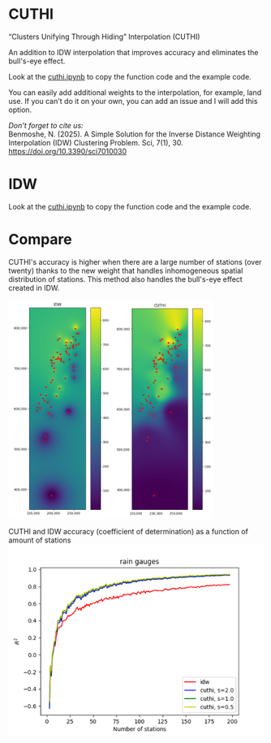 # CUTHI
“Clusters Unifying Through Hiding” Interpolation  (CUTHI)

An addition to IDW interpolation that improves accuracy and eliminates the bull's-eye effect.

Look at the [cuthi.ipynb](cuthi.ipynb) to copy the function code and the example code.

You can easily add additional weights to the interpolation, for example, land use. If you can't do it on your own, you can add an issue and I will add this option.

*Don't forget to cite us:*\
Benmoshe, N. (2025). A Simple Solution for the Inverse Distance Weighting Interpolation (IDW) Clustering Problem. Sci, 7(1), 30. https://doi.org/10.3390/sci7010030

# IDW
Look at the [cuthi.ipynb](cuthi.ipynb) to copy the function code and the example code.

# Compare
CUTHI's accuracy is higher when there are a large number of stations (over twenty) thanks to the new weight that handles inhomogeneous spatial distribution of stations. This method also handles the bull's-eye effect created in IDW.

<img src="cuthimapidw.png" width="40%"><img src="cuthimapcuthi.png" width="40%">

CUTHI and IDW accuracy (coefficient of determination) as a function of amount of stations
<img src="cuthi-r2-rain.png">

